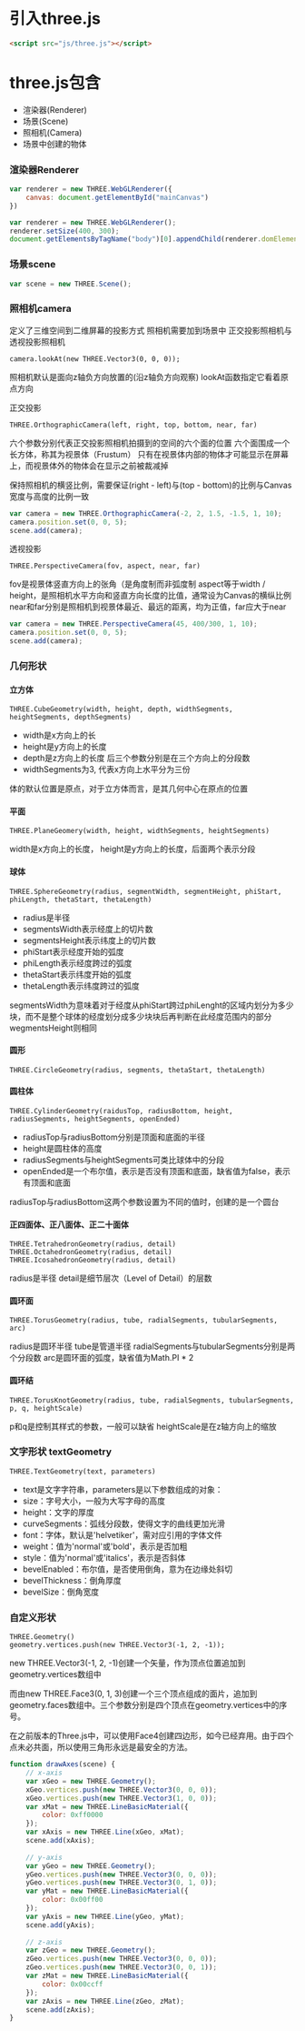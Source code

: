 # 引入three.js

```html
<script src="js/three.js"></script>
```

# three.js包含

* 渲染器(Renderer)
* 场景(Scene)
* 照相机(Camera)
* 场景中创建的物体


### 渲染器Renderer

```js
var renderer = new THREE.WebGLRenderer({
	canvas: document.getElementById("mainCanvas")
})

var renderer = new THREE.WebGLRenderer();
renderer.setSize(400, 300);
document.getElementsByTagName("body")[0].appendChild(renderer.domElement);
```

### 场景scene
```js
var scene = new THREE.Scene();
```

### 照相机camera

定义了三维空间到二维屏幕的投影方式
照相机需要加到场景中
正交投影照相机与透视投影照相机

	camera.lookAt(new THREE.Vector3(0, 0, 0));

照相机默认是面向z轴负方向放置的(沿z轴负方向观察)
lookAt函数指定它看着原点方向

正交投影

	THREE.OrthographicCamera(left, right, top, bottom, near, far)

六个参数分别代表正交投影照相机拍摄到的空间的六个面的位置
六个面围成一个长方体，称其为视景体（Frustum）
只有在视景体内部的物体才可能显示在屏幕上，而视景体外的物体会在显示之前被裁减掉

保持照相机的横竖比例，需要保证(right - left)与(top - bottom)的比例与Canvas宽度与高度的比例一致
```js
var camera = new THREE.OrthographicCamera(-2, 2, 1.5, -1.5, 1, 10);
camera.position.set(0, 0, 5);
scene.add(camera);
```

透视投影

	THREE.PerspectiveCamera(fov, aspect, near, far)

fov是视景体竖直方向上的张角（是角度制而非弧度制
aspect等于width / height，是照相机水平方向和竖直方向长度的比值，通常设为Canvas的横纵比例
near和far分别是照相机到视景体最近、最远的距离，均为正值，far应大于near
	
```js
var camera = new THREE.PerspectiveCamera(45, 400/300, 1, 10);
camera.position.set(0, 0, 5);
scene.add(camera);
```

### 几何形状

#### 立方体

	THREE.CubeGeometry(width, height, depth, widthSegments, heightSegments, depthSegments)

* width是x方向上的长
* height是y方向上的长度
* depth是z方向上的长度
后三个参数分别是在三个方向上的分段数
* widthSegments为3, 代表x方向上水平分为三份

体的默认位置是原点，对于立方体而言，是其几何中心在原点的位置

#### 平面

	THREE.PlaneGeomery(width, height, widthSegments, heightSegments)

width是x方向上的长度， height是y方向上的长度，后面两个表示分段

#### 球体

	THREE.SphereGeometry(radius, segmentWidth, segmentHeight, phiStart, phiLength, thetaStart, thetaLength)

* radius是半径
* segmentsWidth表示经度上的切片数
* segmentsHeight表示纬度上的切片数
* phiStart表示经度开始的弧度
* phiLength表示经度跨过的弧度
* thetaStart表示纬度开始的弧度
* thetaLength表示纬度跨过的弧度

segmentsWidth为意味着对于经度从phiStart跨过phiLenght的区域内划分为多少块，而不是整个球体的经度划分成多少块块后再判断在此经度范围内的部分
wegmentsHeight则相同

#### 圆形

	THREE.CircleGeometry(radius, segments, thetaStart, thetaLength)

#### 圆柱体

	THREE.CylinderGeometry(raidusTop, radiusBottom, height, radiusSegments, heightSegments, openEnded)

* radiusTop与radiusBottom分别是顶面和底面的半径
* height是圆柱体的高度
* radiusSegments与heightSegments可类比球体中的分段
* openEnded是一个布尔值，表示是否没有顶面和底面，缺省值为false，表示有顶面和底面

radiusTop与radiusBottom这两个参数设置为不同的值时，创建的是一个圆台

#### 正四面体、正八面体、正二十面体

	THREE.TetrahedronGeometry(radius, detail)
	THREE.OctahedronGeometry(radius, detail)
	THREE.IcosahedronGeometry(radius, detail)

radius是半径
detail是细节层次（Level of Detail）的层数

#### 圆环面

	THREE.TorusGeometry(radius, tube, radialSegments, tubularSegments, arc)

radius是圆环半径
tube是管道半径
radialSegments与tubularSegments分别是两个分段数
arc是圆环面的弧度，缺省值为Math.PI * 2

#### 圆环结

	THREE.TorusKnotGeometry(radius, tube, radialSegments, tubularSegments, p, q, heightScale)

p和q是控制其样式的参数，一般可以缺省
heightScale是在z轴方向上的缩放

### 文字形状 textGeometry

	THREE.TextGeometry(text, parameters)

* text是文字字符串，parameters是以下参数组成的对象：
* size：字号大小，一般为大写字母的高度
* height：文字的厚度
* curveSegments：弧线分段数，使得文字的曲线更加光滑
* font：字体，默认是'helvetiker'，需对应引用的字体文件
* weight：值为'normal'或'bold'，表示是否加粗
* style：值为'normal'或'italics'，表示是否斜体
* bevelEnabled：布尔值，是否使用倒角，意为在边缘处斜切
* bevelThickness：倒角厚度
* bevelSize：倒角宽度

### 自定义形状

	THREE.Geometry()
	geometry.vertices.push(new THREE.Vector3(-1, 2, -1));

new THREE.Vector3(-1, 2, -1)创建一个矢量，作为顶点位置追加到geometry.vertices数组中

而由new THREE.Face3(0, 1, 3)创建一个三个顶点组成的面片，追加到geometry.faces数组中。三个参数分别是四个顶点在geometry.vertices中的序号。

在之前版本的Three.js中，可以使用Face4创建四边形，如今已经弃用。由于四个点未必共面，所以使用三角形永远是最安全的方法。

```js
function drawAxes(scene) {
    // x-axis
    var xGeo = new THREE.Geometry();
    xGeo.vertices.push(new THREE.Vector3(0, 0, 0));
    xGeo.vertices.push(new THREE.Vector3(1, 0, 0));
    var xMat = new THREE.LineBasicMaterial({
        color: 0xff0000
    });
    var xAxis = new THREE.Line(xGeo, xMat);
    scene.add(xAxis);
    
    // y-axis
    var yGeo = new THREE.Geometry();
    yGeo.vertices.push(new THREE.Vector3(0, 0, 0));
    yGeo.vertices.push(new THREE.Vector3(0, 1, 0));
    var yMat = new THREE.LineBasicMaterial({
        color: 0x00ff00
    });
    var yAxis = new THREE.Line(yGeo, yMat);
    scene.add(yAxis);
    
    // z-axis
    var zGeo = new THREE.Geometry();
    zGeo.vertices.push(new THREE.Vector3(0, 0, 0));
    zGeo.vertices.push(new THREE.Vector3(0, 0, 1));
    var zMat = new THREE.LineBasicMaterial({
        color: 0x00ccff
    });
    var zAxis = new THREE.Line(zGeo, zMat);
    scene.add(zAxis);
}
```